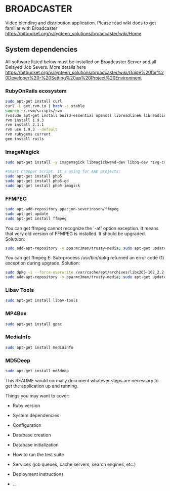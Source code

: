 # BROADCASTER

Video blending and distribution application. Please read wiki docs to get familiar with Broadcaster https://bitbucket.org/valynteen_solutions/broadcaster/wiki/Home

## System dependencies

All software listed below must be installed on Broadcaster Server and all Delayed Job Severs. More details here https://bitbucket.org/valynteen_solutions/broadcaster/wiki/Guide%20for%20Developer%20-%20Setting%20up%20Project%20Environment

### RubyOnRails ecosystem
```bash
sudo apt-get install curl
curl -L get.rvm.io | bash -s stable
source ~/.rvm/scripts/rvm
rvmsudo apt-get install build-essential openssl libreadline6 libreadline6-dev curl git-core zlib1g zlib1g-dev libssl-dev libyaml-dev libsqlite3-dev sqlite3 libxml2-dev libxslt-dev autoconf libc6-dev ncurses-dev automake libtool bison subversion nodejs
rvm install 1.9.3
rvm install 2.1.1
rvm use 1.9.3 --default
rvm rubygems current
gem install rails
```

### ImageMagick

```bash
sudo apt-get install -y imagemagick libmagickwand-dev libpq-dev rsvg-convert exiv2

#Smart Cropper Script. It's using for AAE projects:
sudo apt-get install php5
sudo apt-get install php5-gd
sudo apt-get install php5-imagick
```

### FFMPEG

```bash
sudo apt-add-repository ppa:jon-severinsson/ffmpeg
sudo apt-get update
sudo apt-get install ffmpeg
```

You can get ffmpeg cannot recognize the '-af' option exception. It means that very old version of FFMPEG is installed. It should be upgraded.
Solutuon:
```bash
sudo add-apt-repository -y ppa:mc3man/trusty-media; sudo apt-get update; sudo apt-get install --only-upgrade ffmpeg
```

You can get ffmpeg E: Sub-process /usr/bin/dpkg returned an error code (1) exception during upgrade.
Solution:
```bash
sudo dpkg -i --force-overwrite /var/cache/apt/archives/libx265-102_2.2-1~16.04.york0_amd64.deb
sudo add-apt-repository -y ppa:mc3man/trusty-media; sudo apt-get update; sudo apt-get install --only-upgrade ffmpeg
```

### Libav Tools
```bash
sudo apt-get install libav-tools
```

### MP4Box
```bash
sudo apt-get install gpac
```

### MediaInfo
```bash
sudo apt-get install mediainfo
```

### MD5Deep
```bash
sudo apt-get install md5deep
```

This README would normally document whatever steps are necessary to get the
application up and running.

Things you may want to cover:

* Ruby version

* System dependencies

* Configuration

* Database creation

* Database initialization

* How to run the test suite

* Services (job queues, cache servers, search engines, etc.)

* Deployment instructions

* ...
